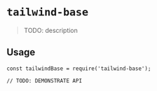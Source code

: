 # `tailwind-base`

> TODO: description

## Usage


```
const tailwindBase = require('tailwind-base');

// TODO: DEMONSTRATE API
```
